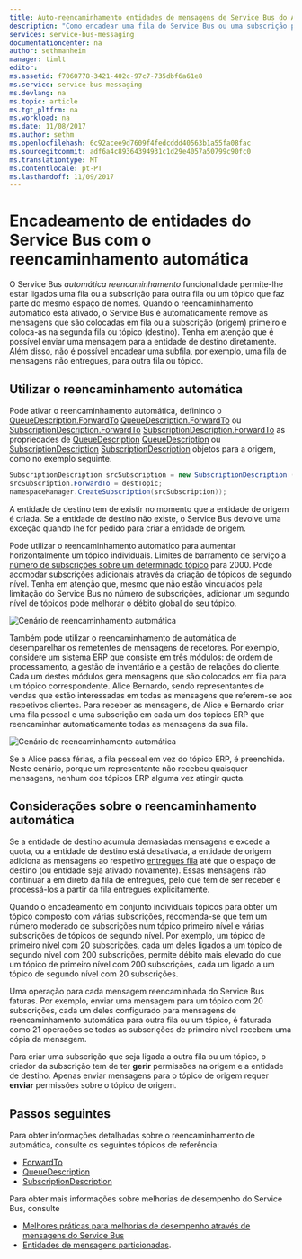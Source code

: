 ```yaml
---
title: Auto-reencaminhamento entidades de mensagens de Service Bus do Azure | Microsoft Docs
description: "Como encadear uma fila do Service Bus ou uma subscrição para outra fila ou tópico."
services: service-bus-messaging
documentationcenter: na
author: sethmanheim
manager: timlt
editor: 
ms.assetid: f7060778-3421-402c-97c7-735dbf6a61e8
ms.service: service-bus-messaging
ms.devlang: na
ms.topic: article
ms.tgt_pltfrm: na
ms.workload: na
ms.date: 11/08/2017
ms.author: sethm
ms.openlocfilehash: 6c92acee9d7609f4fedcddd40563b1a55fa08fac
ms.sourcegitcommit: adf6a4c89364394931c1d29e4057a50799c90fc0
ms.translationtype: MT
ms.contentlocale: pt-PT
ms.lasthandoff: 11/09/2017
---
```

# <a name="chaining-service-bus-entities-with-auto-forwarding"></a>Encadeamento de entidades do Service Bus com o reencaminhamento automática

O Service Bus *automática reencaminhamento* funcionalidade permite-lhe estar ligados uma fila ou a subscrição para outra fila ou um tópico que faz parte do mesmo espaço de nomes. Quando o reencaminhamento automático está ativado, o Service Bus é automaticamente remove as mensagens que são colocadas em fila ou a subscrição (origem) primeiro e coloca-as na segunda fila ou tópico (destino). Tenha em atenção que é possível enviar uma mensagem para a entidade de destino diretamente. Além disso, não é possível encadear uma subfila, por exemplo, uma fila de mensagens não entregues, para outra fila ou tópico.

## <a name="using-auto-forwarding"></a>Utilizar o reencaminhamento automática
Pode ativar o reencaminhamento automática, definindo o [QueueDescription.ForwardTo] [ QueueDescription.ForwardTo] ou [SubscriptionDescription.ForwardTo] [ SubscriptionDescription.ForwardTo] as propriedades de [QueueDescription] [ QueueDescription] ou [SubscriptionDescription] [ SubscriptionDescription] objetos para a origem, como no exemplo seguinte.

```csharp
SubscriptionDescription srcSubscription = new SubscriptionDescription (srcTopic, srcSubscriptionName);
srcSubscription.ForwardTo = destTopic;
namespaceManager.CreateSubscription(srcSubscription));
```

A entidade de destino tem de existir no momento que a entidade de origem é criada. Se a entidade de destino não existe, o Service Bus devolve uma exceção quando lhe for pedido para criar a entidade de origem.

Pode utilizar o reencaminhamento automático para aumentar horizontalmente um tópico individuais. Limites de barramento de serviço a [número de subscrições sobre um determinado tópico](service-bus-quotas.md) para 2000. Pode acomodar subscrições adicionais através da criação de tópicos de segundo nível. Tenha em atenção que, mesmo que não estão vinculados pela limitação do Service Bus no número de subscrições, adicionar um segundo nível de tópicos pode melhorar o débito global do seu tópico.

![Cenário de reencaminhamento automática][0]

Também pode utilizar o reencaminhamento de automática de desemparelhar os remetentes de mensagens de recetores. Por exemplo, considere um sistema ERP que consiste em três módulos: de ordem de processamento, a gestão de inventário e a gestão de relações do cliente. Cada um destes módulos gera mensagens que são colocados em fila para um tópico correspondente. Alice Bernardo, sendo representantes de vendas que estão interessadas em todas as mensagens que referem-se aos respetivos clientes. Para receber as mensagens, de Alice e Bernardo criar uma fila pessoal e uma subscrição em cada um dos tópicos ERP que reencaminhar automaticamente todas as mensagens da sua fila.

![Cenário de reencaminhamento automática][1]

Se a Alice passa férias, a fila pessoal em vez do tópico ERP, é preenchida. Neste cenário, porque um representante não recebeu quaisquer mensagens, nenhum dos tópicos ERP alguma vez atingir quota.

## <a name="auto-forwarding-considerations"></a>Considerações sobre o reencaminhamento automática

Se a entidade de destino acumula demasiadas mensagens e excede a quota, ou a entidade de destino está desativada, a entidade de origem adiciona as mensagens ao respetivo [entregues fila](service-bus-dead-letter-queues.md) até que o espaço de destino (ou entidade seja ativado novamente). Essas mensagens irão continuar a em direto da fila de entregues, pelo que tem de ser receber e processá-los a partir da fila entregues explicitamente.

Quando o encadeamento em conjunto individuais tópicos para obter um tópico composto com várias subscrições, recomenda-se que tem um número moderado de subscrições num tópico primeiro nível e várias subscrições de tópicos de segundo nível. Por exemplo, um tópico de primeiro nível com 20 subscrições, cada um deles ligados a um tópico de segundo nível com 200 subscrições, permite débito mais elevado do que um tópico de primeiro nível com 200 subscrições, cada um ligado a um tópico de segundo nível com 20 subscrições.

Uma operação para cada mensagem reencaminhada do Service Bus faturas. Por exemplo, enviar uma mensagem para um tópico com 20 subscrições, cada um deles configurado para mensagens de reencaminhamento automática para outra fila ou um tópico, é faturada como 21 operações se todas as subscrições de primeiro nível recebem uma cópia da mensagem.

Para criar uma subscrição que seja ligada a outra fila ou um tópico, o criador da subscrição tem de ter **gerir** permissões na origem e a entidade de destino. Apenas enviar mensagens para o tópico de origem requer **enviar** permissões sobre o tópico de origem.

## <a name="next-steps"></a>Passos seguintes

Para obter informações detalhadas sobre o reencaminhamento de automática, consulte os seguintes tópicos de referência:

* [ForwardTo][QueueDescription.ForwardTo]
* [QueueDescription][QueueDescription]
* [SubscriptionDescription][SubscriptionDescription]

Para obter mais informações sobre melhorias de desempenho do Service Bus, consulte 

* [Melhores práticas para melhorias de desempenho através de mensagens do Service Bus](service-bus-performance-improvements.md)
* [Entidades de mensagens particionadas][Partitioned messaging entities].

[QueueDescription.ForwardTo]: /dotnet/api/microsoft.servicebus.messaging.queuedescription.forwardto#Microsoft_ServiceBus_Messaging_QueueDescription_ForwardTo
[SubscriptionDescription.ForwardTo]: /dotnet/api/microsoft.servicebus.messaging.subscriptiondescription.forwardto#Microsoft_ServiceBus_Messaging_SubscriptionDescription_ForwardTo
[QueueDescription]: /dotnet/api/microsoft.servicebus.messaging.queuedescription
[SubscriptionDescription]: /dotnet/api/microsoft.servicebus.messaging.queuedescription
[0]: ./media/service-bus-auto-forwarding/IC628631.gif
[1]: ./media/service-bus-auto-forwarding/IC628632.gif
[Partitioned messaging entities]: service-bus-partitioning.md
